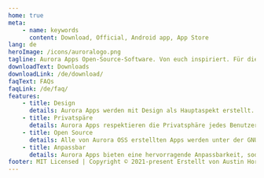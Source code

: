 ```yaml
---
home: true
meta:
    - name: keywords
      content: Download, Official, Android app, App Store
lang: de
heroImage: /icons/auroralogo.png
tagline: Aurora Apps Open-Source-Software. Von euch inspiriert. Für die Community gebaut.
downloadText: Downloads
downloadLink: /de/download/
faqText: FAQs
faqLink: /de/faq/
features:
    - title: Design
      details: Aurora Apps werden mit Design als Hauptaspekt erstellt. Alle unsere Apps bieten eine einzigartige und saubere, frisch aussehende Benutzeroberfläche. Wir befolgen alle Designrichtlinien, auch wenn diejenigen, die Richtlinien erstellt haben, dies nicht tun. :P
    - title: Privatspäre
      details: Aurora Apps respektieren die Privatsphäre jedes Benutzers und sammeln keinerlei personenbezogene Daten. Keine unserer Apps enthält Telemetriedienste oder Anzeigen. Wir glauben an einen transparenten Rahmen.
    - title: Open Source
      details: Alle von Aurora OSS erstellten Apps werden unter der GNU General Public License (GPLv.3.0) veröffentlicht. Was wir hinter der schönen Benutzeroberfläche tun, ist nicht verborgen. Sie können unseren Code jederzeit überprüfen. Wir sind offen für Vorschläge und Pull-Requests sind immer willkommen!
    - title: Anpassbar
      details: Aurora Apps bieten eine hervorragende Anpassbarkeit, sodass Benutzer die App an ihre ästhetischen Anforderungen anpassen können. Wechseln Sie automatisch zwischen den UI Hell & Dunkel (& Schwarz), sodass alle Nachteulen nice blind werden.
footer: MIT Licensed | Copyright © 2021-present Erstellt von Austin Hornhead mit ❤️
---
```

